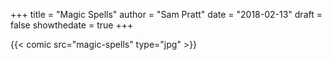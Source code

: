 +++
title = "Magic Spells"
author = "Sam Pratt"
date = "2018-02-13"
draft = false
showthedate = true
+++

{{< comic src="magic-spells" type="jpg" >}}
